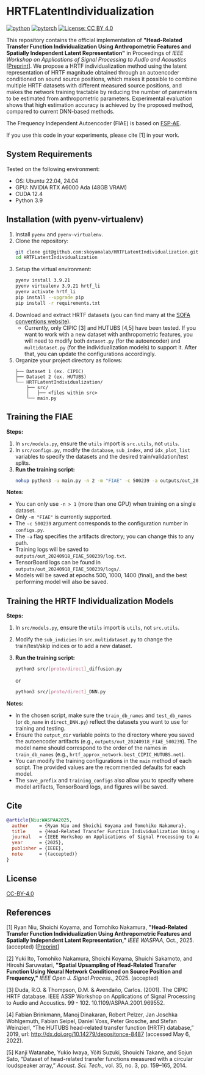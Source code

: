 # HRTFLatentIndividualization
[![python](https://img.shields.io/badge/-Python_3.9-blue?logo=python&logoColor=white)](https://www.python.org/downloads/release/python-3921/)
[![pytorch](https://img.shields.io/badge/PyTorch_2.6-ee4c2c?logo=pytorch&logoColor=white)](https://pytorch.org/get-started/locally/)
[![License: CC BY 4.0](https://img.shields.io/badge/License-CC_BY_4.0-lightgrey.svg)](https://creativecommons.org/licenses/by/4.0/)

This repository contains the official implementation of <strong>"Head-Related Transfer Function Individualization Using Anthropometric Features and Spatially Independent Latent Representation"</strong> in Proceedings of <em>IEEE Workshop on Applications of Signal Processing to Audio and Acoustics</em> [[Preprint](https://arxiv.org/abs/2508.16176)]. We propose a HRTF individualization method using the latent representation of HRTF magnitude obtained through an autoencoder conditioned on sound source positions, which makes it possible to combine multiple HRTF datasets with different measured source positions, and makes the network training tractable by reducing the number of parameters to be estimated from anthropometric parameters. Experimental evaluation shows that high estimation accuracy is achieved by the proposed method, compared to current DNN-based methods.

The Frequency Independent Autoencoder (FIAE) is based on [FSP-AE](https://github.com/ikets/FSP-AE).

If you use this code in your experiments, please cite [1] in your work.

## System Requirements
Tested on the following environment:
- OS: Ubuntu 22.04, 24.04
- GPU: NVIDIA RTX A6000 Ada (48GB VRAM)
- CUDA 12.4
- Python 3.9

## Installation (with pyenv-virtualenv)
1. Install `pyenv` and `pyenv-virtualenv`.
2. Clone the repository:
     ```bash
     git clone git@github.com:skoyamalab/HRTFLatentIndividualization.git
     cd HRTFLatentIndividualization
     ```
3. Setup the virtual environment:
     ```bash
     pyenv install 3.9.21
     pyenv virtualenv 3.9.21 hrtf_li
     pyenv activate hrtf_li
     pip install --upgrade pip
     pip install -r requirements.txt
     ```
4. Download and extract HRTF datasets (you can find many at the [SOFA conventions website](https://www.sofaconventions.org/mediawiki/index.php/Files)).
     - Currently, only CIPIC [3] and HUTUBS [4,5] have been tested. If you want to work with a new dataset with anthropometric features, you will need to modify both `dataset.py` (for the autoencoder) and `multidataset.py` (for the individualization models) to support it. After that, you can update the configurations accordingly.
5. Organize your project directory as follows:
   ```
   ├── Dataset 1 (ex. CIPIC)
   ├── Dataset 2 (ex. HUTUBS)
   └── HRTFLatentIndividualization/
       ├── src/
       │   ├── <files within src>
       └── main.py
   ```

## Training the FIAE
**Steps:**
1.  In `src/models.py`, ensure the `utils` import is `src.utils`, not `utils`.
2.  In `src/configs.py`, modify the `database`, `sub_index`, and `idx_plot_list` variables to specify the datasets and the desired train/validation/test splits.
3.  **Run the training script:**
    ```bash
    nohup python3 -u main.py -n 2 -m "FIAE" -c 500239 -a outputs/out_20240918_FIAE_500239 > "outputs/out_20240918_FIAE_500239/log.txt" &
    ```
**Notes:**
- You can only use `-n > 1` (more than one GPU) when training on a single dataset.
- Only `-m "FIAE"` is currently supported.
- The `-c 500239` argument corresponds to the configuration number in `configs.py`.
- The `-a` flag specifies the artifacts directory; you can change this to any path.
- Training logs will be saved to `outputs/out_20240918_FIAE_500239/log.txt`.
- TensorBoard logs can be found in `outputs/out_20240918_FIAE_500239/logs/`.
- Models will be saved at epochs 500, 1000, 1400 (final), and the best performing model will also be saved.

## Training the HRTF Individualization Models
**Steps:**
1.  In `src/models.py`, ensure the `utils` import is `utils`, not `src.utils`.
2.  Modify the `sub_indicies` in `src.multidataset.py` to change the train/test/skip indices or to add a new dataset.
3.  **Run the training script:**
    ```bash
    python3 src/[proto/direct]_diffusion.py
    ```
    
    or
    
    ```bash
    python3 src/[proto/direct]_DNN.py
    ```
**Notes:**
- In the chosen script, make sure the `train_db_names` and `test_db_names` (or `db_name` in `direct_DNN.py`) reflect the datasets you want to use for training and testing.
- Ensure the `output_dir` variable points to the directory where you saved the autoencoder artifacts (e.g., `outputs/out_20240918_FIAE_500239`). The model name should correspond to the order of the names in `train_db_names` (e.g., `hrtf_approx_network.best_CIPIC_HUTUBS.net`).
- You can modify the training configurations in the `main` method of each script. The provided values are the recommended defaults for each model.
- The `save_prefix` and `training_configs` also allow you to specify where model artifacts, TensorBoard logs, and figures will be saved.

## Cite
```bibtex
@article{Niu:WASPAA2025,
  author    = {Ryan Niu and Shoichi Koyama and Tomohiko Nakamura},
  title     = {Head-Related Transfer Function Individualization Using Anthropometric Features and Spatially Independent Latent Representation},
  journal   = {IEEE Workshop on Applications of Signal Processing to Audio and Acoustics},
  year      = {2025},
  publisher = {IEEE},
  note      = {(accepted)}
}
```

## License
[CC-BY-4.0](https://github.com/ikets/FSP-AE/blob/main/LICENSE)

## References
[1] Ryan Niu, Shoichi Koyama, and Tomohiko Nakamura, <strong>"Head-Related Transfer Function Individualization Using Anthropometric Features and Spatially Independent Latent Representation,"</strong> <em>IEEE WASPAA</em>, Oct., 2025. (accepted) [[Preprint](https://arxiv.org/abs/2508.16176)] <br>
<!-- vol. XX, pp. xxxx-xxxx, 2025.  [[PDF]]()  -->

[2] Yuki Ito, Tomohiko Nakamura, Shoichi Koyama, Shuichi Sakamoto, and Hiroshi Saruwatari, <strong>"Spatial Upsampling of Head-Related Transfer Function Using Neural Network Conditioned on Source Position and Frequency,"</strong> <em>IEEE Open J. Signal Process.</em>, 2025.  (accepted) <br>

[3] Duda, R.O. & Thompson, D.M. & Avendaño, Carlos. (2001). The CIPIC HRTF database. IEEE ASSP Workshop on Applications of Signal Processing to Audio and Acoustics. 99 - 102. 10.1109/ASPAA.2001.969552. 

[4] Fabian Brinkmann, Manoj Dinakaran, Robert Pelzer, Jan Joschka Wohlgemuth, Fabian Seipel, Daniel Voss, Peter Grosche, and Stefan Weinzierl, “The HUTUBS head-related transfer function (HRTF) database,” 2019, url: http://dx.doi.org/10.14279/depositonce-8487 (accessed May 6, 2022).<br>

[5] Kanji Watanabe, Yukio Iwaya, Yôiti Suzuki, Shouichi Takane, and Sojun Sato, “Dataset of head-related transfer functions measured with a circular loudspeaker array,” <em>Acoust. Sci. Tech.</em>, vol. 35, no. 3, pp. 159–165, 2014.<br>

